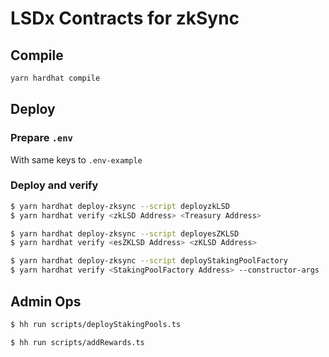 # LSDx Contracts for zkSync

## Compile

```sh
yarn hardhat compile
```
## Deploy

### Prepare `.env` 

With same keys to `.env-example`

### Deploy and verify

```sh
$ yarn hardhat deploy-zksync --script deployzkLSD
$ yarn hardhat verify <zkLSD Address> <Treasury Address>

$ yarn hardhat deploy-zksync --script deployesZKLSD
$ yarn hardhat verify <esZKLSD Address> <zKLSD Address>

$ yarn hardhat deploy-zksync --script deployStakingPoolFactory
$ yarn hardhat verify <StakingPoolFactory Address> --constructor-args ./deploy/stakingPoolFactoryArguments.js
```

## Admin Ops

```sh
$ hh run scripts/deployStakingPools.ts

$ hh run scripts/addRewards.ts
```